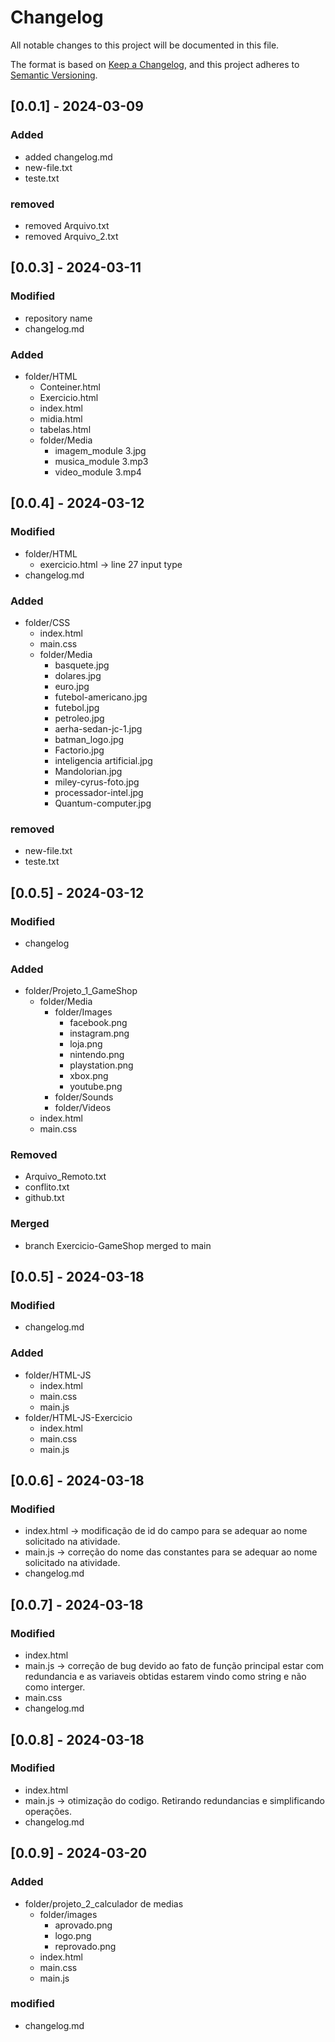 # Changelog

All notable changes to this project will be documented in this file.

The format is based on [Keep a Changelog](https://keepachangelog.com/en/1.1.0/),
and this project adheres to [Semantic Versioning](https://semver.org/spec/v2.0.0.html).

## [0.0.1] - 2024-03-09
### Added
- added changelog.md
- new-file.txt
- teste.txt
### removed
- removed Arquivo.txt
- removed Arquivo_2.txt

## [0.0.3] - 2024-03-11
### Modified
- repository name
- changelog.md
### Added
- folder/HTML
    - Conteiner.html
    - Exercicio.html
    - index.html
    - midia.html
    - tabelas.html
    - folder/Media
        - imagem_module 3.jpg
        - musica_module 3.mp3
        - video_module 3.mp4

## [0.0.4] - 2024-03-12
### Modified
- folder/HTML
    - exercicio.html -> line 27 input type
- changelog.md
### Added
- folder/CSS
    - index.html
    - main.css
    - folder/Media
        - basquete.jpg
        - dolares.jpg
        - euro.jpg
        - futebol-americano.jpg
        - futebol.jpg
        - petroleo.jpg
        - aerha-sedan-jc-1.jpg
        - batman_logo.jpg
        - Factorio.jpg
        - inteligencia artificial.jpg
        - Mandolorian.jpg
        - miley-cyrus-foto.jpg
        - processador-intel.jpg
        - Quantum-computer.jpg
### removed
- new-file.txt
- teste.txt

## [0.0.5] - 2024-03-12
### Modified
- changelog
### Added
- folder/Projeto_1_GameShop
    - folder/Media
        - folder/Images
            - facebook.png
            - instagram.png
            - loja.png
            - nintendo.png
            - playstation.png
            - xbox.png
            - youtube.png
        - folder/Sounds
        - folder/Videos
    - index.html
    - main.css
### Removed
- Arquivo_Remoto.txt
- conflito.txt
- github.txt
### Merged
- branch Exercicio-GameShop merged to main

## [0.0.5] - 2024-03-18
### Modified
- changelog.md

### Added
- folder/HTML-JS
    - index.html
    - main.css
    - main.js
- folder/HTML-JS-Exercicio
    - index.html
    - main.css
    - main.js

## [0.0.6] - 2024-03-18
### Modified
- index.html -> modificação de id do campo para se adequar ao nome solicitado na atividade.
- main.js -> correção do nome das constantes para se adequar ao nome solicitado na atividade.
- changelog.md

## [0.0.7] - 2024-03-18
### Modified
- index.html
- main.js -> correção de bug devido ao fato de função principal estar com redundancia e as variaveis obtidas estarem vindo como string e não como interger.
- main.css
- changelog.md

## [0.0.8] - 2024-03-18
### Modified
- index.html
- main.js -> otimização do codigo. Retirando redundancias e simplificando operações.
- changelog.md

## [0.0.9] - 2024-03-20
### Added
- folder/projeto_2_calculador de medias
    - folder/images
        - aprovado.png
        - logo.png
        - reprovado.png
    - index.html
    - main.css
    - main.js
### modified
- changelog.md